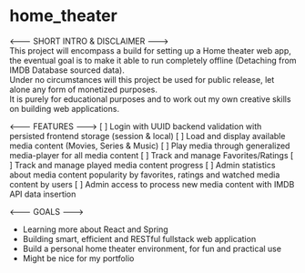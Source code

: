 # home_theater
<--- SHORT INTRO & DISCLAIMER ---><br>
This project will encompass a build for setting up a Home theater web app, the eventual goal is to make it able to run completely offline (Detaching from IMDB Database sourced data).<br>
Under no circumstances will this project be used for public release, let alone any form of monetized purposes.<br>
It is purely for educational purposes and to work out my own creative skills on building web applications.<br>

<--- FEATURES --->
[ ] Login with UUID backend validation with persisted frontend storage (session & local)
[ ] Load and display available media content (Movies, Series & Music)
[ ] Play media through generalized media-player for all media content
[ ] Track and manage Favorites/Ratings
[ ] Track and manage played media content progress
[ ] Admin statistics about media content popularity by favorites, ratings and watched media content by users
[ ] Admin access to process new media content with IMDB API data insertion

<--- GOALS --->
- Learning more about React and Spring
- Building smart, efficient and RESTful fullstack web application
- Build a personal home theater environment, for fun and practical use
- Might be nice for my portfolio
